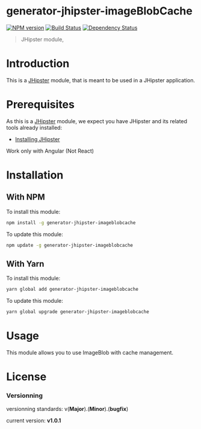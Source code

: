 # generator-jhipster-imageBlobCache

[![NPM version][npm-image]][npm-url] [![Build Status][github-actions-image]][github-actions-url] [![Dependency Status][daviddm-image]][daviddm-url]

> JHipster module,

# Introduction

This is a [JHipster](https://www.jhipster.tech/) module, that is meant to be used in a JHipster application.

# Prerequisites

As this is a [JHipster](https://www.jhipster.tech/) module, we expect you have JHipster and its related tools already installed:

- [Installing JHipster](https://www.jhipster.tech/installation/)

Work only with Angular (Not React)

# Installation

## With NPM

To install this module:

```bash
npm install -g generator-jhipster-imageblobcache
```

To update this module:

```bash
npm update -g generator-jhipster-imageblobcache
```

## With Yarn

To install this module:

```bash
yarn global add generator-jhipster-imageblobcache
```

To update this module:

```bash
yarn global upgrade generator-jhipster-imageblobcache
```

# Usage

This module allows you to use ImageBlob with cache management.

# License

[npm-image]: https://img.shields.io/npm/v/generator-jhipster-imageBlobIndexation.svg
[npm-url]: https://npmjs.org/package/generator-jhipster-imageBlobIndexation
[github-actions-image]: https://github.com/maximelordey/generator-jhipster-imageBlobIndexation/workflows/Build/badge.svg
[github-actions-url]: https://github.com/maximelordey/generator-jhipster-imageBlobIndexation/actions
[daviddm-image]: https://david-dm.org/maximelordey/generator-jhipster-imageBlobIndexation.svg?theme=shields.io
[daviddm-url]: https://david-dm.org/maximelordey/generator-jhipster-imageBlobIndexation

### Versionning

versionning standards: v(__Major__).(__Minor__).(__bugfix__)

current version: __v1.0.1__
